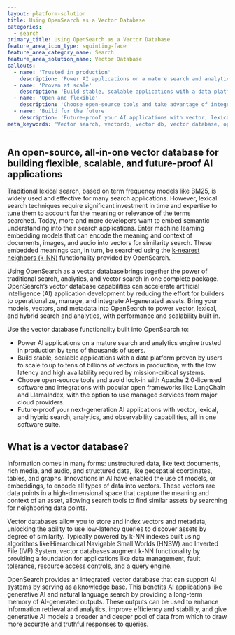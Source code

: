 ```yaml
---
layout: platform-solution
title: Using OpenSearch as a Vector Database
categories:
  - search
primary_title: Using OpenSearch as a Vector Database
feature_area_icon_type: squinting-face
feature_area_category_name: Search
feature_area_solution_name: Vector Database
callouts:
  - name: 'Trusted in production'
    description: 'Power AI applications on a mature search and analytics engine trusted in production by tens of thousands of users.'
  - name: 'Proven at scale'
    description: 'Build stable, scalable applications with a data platform proven by users to scale to up to tens of billions of vectors, with low latency and high availability required by mission-critical systems.'
  - name: 'Open and flexible'
    description: 'Choose open-source tools and take advantage of integrations with popular open frameworks, plus the option to use managed services from major cloud providers.'
  - name: 'Build for the future'
    description: 'Future-proof your AI applications with vector, lexical, and hybrid search, analytics, and observability capabilities, all in one software suite.'
meta_keywords: 'Vector search, vectordb, vector db, vector database, opensearch vector, generative AI, llm, vector llm, opensearch llm'
---
```


## An open-source, all-in-one vector database for building flexible, scalable, and future-proof AI applications

Traditional lexical search, based on term frequency models like BM25, is widely used and effective for many search applications. However, lexical search techniques require significant investment in time and expertise to tune them to account for the meaning or relevance of the terms searched.  Today, more and more developers want to embed semantic understanding into their search applications. Enter machine learning embedding models that can encode the meaning and context of documents, images, and audio into vectors for similarity search. These embedded meanings can, in turn, be searched using the [k-nearest neighbors (k-NN)](https://opensearch.org/docs/latest/search-plugins/knn/index/ "k-nearest neighbors (k-NN)") functionality provided by OpenSearch.  

Using OpenSearch as a vector database brings together the power of traditional search, analytics, and vector search in one complete package. OpenSearch’s vector database capabilities can accelerate artificial intelligence (AI) application development by reducing the effort for builders to operationalize, manage, and integrate AI-generated assets. Bring your models, vectors, and metadata into OpenSearch to power vector, lexical, and hybrid search and analytics, with performance and scalability built in.

Use the vector database functionality built into OpenSearch to:

- Power AI applications on a mature search and analytics engine trusted in production by tens of thousands of users.
- Build stable, scalable applications with a data platform proven by users to scale to up to tens of billions of vectors in production, with the low latency and high availability required by mission-critical systems.
- Choose open-source tools and avoid lock-in with Apache 2.0-licensed software and integrations with popular open frameworks like LangChain and LlamaIndex, with the option to use managed services from major cloud providers.
- Future-proof your next-generation AI applications with vector, lexical, and hybrid search, analytics, and observability capabilities, all in one software suite.

## What is a vector database?

Information comes in many forms: unstructured data, like text documents, rich media, and audio, and structured data, like geospatial coordinates, tables, and graphs. Innovations in AI have enabled the use of models, or embeddings, to encode all types of data into vectors. These vectors are data points in a high-dimensional space that capture the meaning and context of an asset, allowing search tools to find similar assets by searching for neighboring data points.

Vector databases allow you to store and index vectors and metadata, unlocking the ability to use low-latency queries to discover assets by degree of similarity. Typically powered by k-NN indexes built using algorithms like Hierarchical Navigable Small Worlds (HNSW) and Inverted File (IVF) System, vector databases augment k-NN functionality by providing a foundation for applications like data management, fault tolerance, resource access controls, and a query engine.

OpenSearch provides an integrated  vector database that can support AI systems by serving as a knowledge base. This benefits AI applications like generative AI and natural language search by providing a long-term memory of AI-generated outputs. These outputs can be used to enhance information retrieval and analytics, improve efficiency and stability, and give generative AI models a broader and deeper pool of data from which to draw more accurate and truthful responses to queries.


